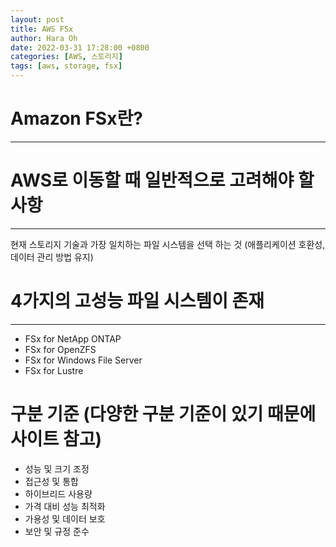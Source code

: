 ```yaml
---
layout: post
title: AWS FSx
author: Hara Oh
date: 2022-03-31 17:28:00 +0800
categories: [AWS, 스토리지]
tags: [aws, storage, fsx]
---
```

# Amazon FSx란?
---

# AWS로 이동할 때 일반적으로 고려해야 할 사항
---
현재 스토리지 기술과 가장 일치하는 파일 시스템을 선택 하는 것 (애플리케이션 호환성, 데이터 관리 방법 유지)

# 4가지의 고성능 파일 시스템이 존재
---
- FSx for NetApp ONTAP
- FSx for OpenZFS
- FSx for Windows File Server
- FSx for Lustre

# 구분 기준 (다양한 구분 기준이 있기 때문에 사이트 참고)
- 성능 및 크기 조정
- 접근성 및 통합
- 하이브리드 사용량
- 가격 대비 성능 최적화
- 가용성 및 데이터 보호
- 보안 및 규정 준수
